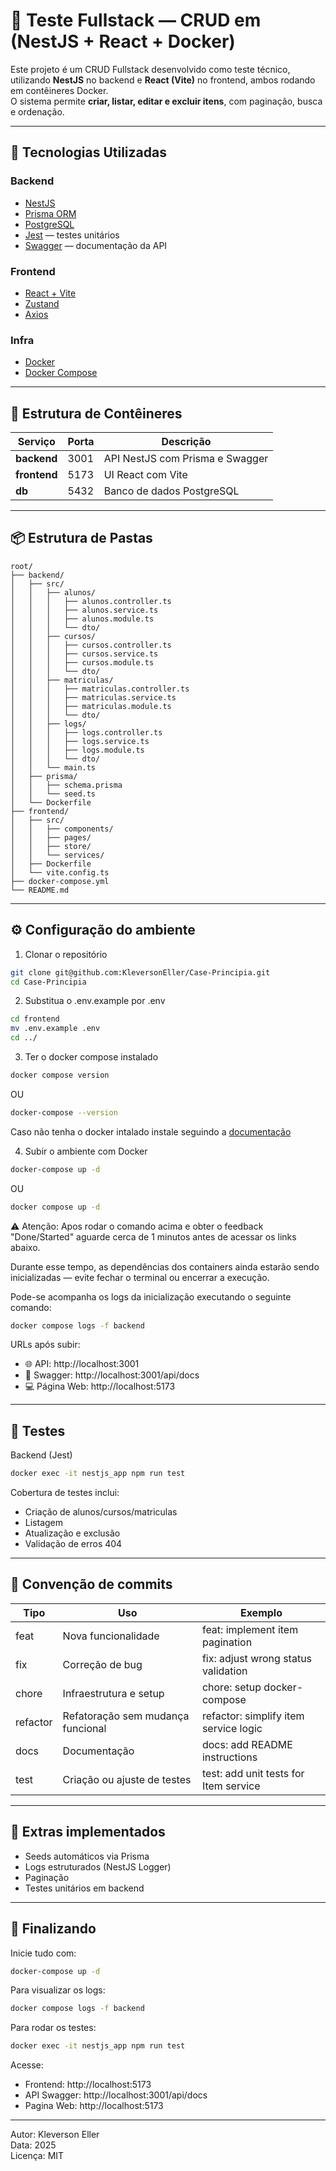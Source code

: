 # 🧩 Teste Fullstack — CRUD em (NestJS + React + Docker)

Este projeto é um CRUD Fullstack desenvolvido como teste técnico, utilizando **NestJS** no backend e **React (Vite)** no frontend, ambos rodando em contêineres Docker.  
O sistema permite **criar, listar, editar e excluir itens**, com paginação, busca e ordenação.

---

## 🚀 Tecnologias Utilizadas

### Backend
- [NestJS](https://nestjs.com/)
- [Prisma ORM](https://www.prisma.io/)
- [PostgreSQL](https://www.postgresql.org/)
- [Jest](https://jestjs.io/) — testes unitários
- [Swagger](https://swagger.io/) — documentação da API

### Frontend
- [React + Vite](https://vitejs.dev/)
- [Zustand](https://zustand-demo.pmnd.rs/)
- [Axios](https://axios-http.com/)

### Infra
- [Docker](https://www.docker.com/)
- [Docker Compose](https://docs.docker.com/compose/)

---

## 🐳 Estrutura de Contêineres

| Serviço     | Porta | Descrição |
|--------------|--------|-----------|
| **backend**  | 3001   | API NestJS com Prisma e Swagger |
| **frontend** | 5173   | UI React com Vite |
| **db**       | 5432   | Banco de dados PostgreSQL |

---

## 📦 Estrutura de Pastas

```text
root/
├── backend/
│   ├── src/
│   │   ├── alunos/
│   │   │   ├── alunos.controller.ts
│   │   │   ├── alunos.service.ts
│   │   │   ├── alunos.module.ts
│   │   │   └── dto/
│   │   ├── cursos/
│   │   │   ├── cursos.controller.ts
│   │   │   ├── cursos.service.ts
│   │   │   ├── cursos.module.ts
│   │   │   └── dto/
│   │   ├── matriculas/
│   │   │   ├── matriculas.controller.ts
│   │   │   ├── matriculas.service.ts
│   │   │   ├── matriculas.module.ts
│   │   │   └── dto/
│   │   ├── logs/
│   │   │   ├── logs.controller.ts
│   │   │   ├── logs.service.ts
│   │   │   ├── logs.module.ts
│   │   │   └── dto/
│   │   └── main.ts
│   ├── prisma/
│   │   ├── schema.prisma
│   │   └── seed.ts
│   └── Dockerfile
├── frontend/
│   ├── src/
│   │   ├── components/
│   │   ├── pages/
│   │   ├── store/
│   │   └── services/
│   ├── Dockerfile
│   └── vite.config.ts
├── docker-compose.yml
└── README.md
```

---

## ⚙️ Configuração do ambiente

1. Clonar o repositório
```bash
git clone git@github.com:KleversonEller/Case-Principia.git
cd Case-Principia
```

2. Substitua o .env.example por .env
```bash
cd frontend
mv .env.example .env
cd ../
```

3. Ter o docker compose instalado

```bash
docker compose version
```
OU
```bash
docker-compose --version
```

Caso não tenha o docker intalado instale seguindo a [documentação](https://docs.docker.com/compose/install/#installation-scenarios)

4. Subir o ambiente com Docker
```bash
docker-compose up -d
```
OU
```bash
docker compose up -d
```

⚠️ Atenção: Apos rodar o comando acima e obter o feedback "Done/Started" aguarde cerca de 1 minutos antes de acessar os links abaixo.

Durante esse tempo, as dependências dos containers ainda estarão sendo inicializadas — evite fechar o terminal ou encerrar a execução.

Pode-se acompanha os logs da inicialização executando o seguinte comando:
```bash
docker compose logs -f backend
```

URLs após subir:
- 🌐 API: http://localhost:3001
- 📘 Swagger: http://localhost:3001/api/docs
- 💻 Página Web: http://localhost:5173

---

## 🧪 Testes

Backend (Jest)
```bash
docker exec -it nestjs_app npm run test
```
Cobertura de testes inclui:
- Criação de alunos/cursos/matriculas
- Listagem
- Atualização e exclusão
- Validação de erros 404

---

## 🧭 Convenção de commits

| Tipo     | Uso                                      | Exemplo                                       |
|----------|------------------------------------------|-----------------------------------------------|
| feat     | Nova funcionalidade                       | feat: implement item pagination               |
| fix      | Correção de bug                           | fix: adjust wrong status validation           |
| chore    | Infraestrutura e setup                    | chore: setup docker-compose                   |
| refactor | Refatoração sem mudança funcional         | refactor: simplify item service logic         |
| docs     | Documentação                              | docs: add README instructions                 |
| test     | Criação ou ajuste de testes               | test: add unit tests for Item service         |

---

## 🧠 Extras implementados
- Seeds automáticos via Prisma
- Logs estruturados (NestJS Logger)
- Paginação
- Testes unitários em backend

---

## 🏁 Finalizando

Inicie tudo com:
```bash
docker-compose up -d
```
Para visualizar os logs:
```bash
docker compose logs -f backend
```
Para rodar os testes:
```bash
docker exec -it nestjs_app npm run test
```

Acesse:
- Frontend: http://localhost:5173
- API Swagger: http://localhost:3001/api/docs
- Pagina Web: http://localhost:5173

---

Autor: Kleverson Eller  
Data: 2025  
Licença: MIT
